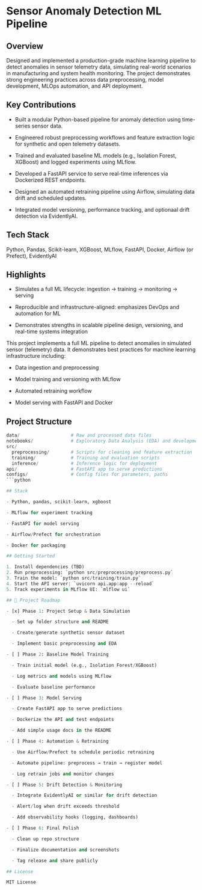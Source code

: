 # Sensor Anomaly Detection ML Pipeline

## Overview

Designed and implemented a production-grade machine learning pipeline to detect
anomalies in sensor telemetry data, simulating real-world scenarios in
manufacturing and system health monitoring. The project demonstrates strong
engineering practices across data preprocessing, model development, MLOps
automation, and API deployment.

## Key Contributions

- Built a modular Python-based pipeline for anomaly detection using time-series sensor data.

- Engineered robust preprocessing workflows and feature extraction logic for synthetic and open telemetry datasets.

- Trained and evaluated baseline ML models (e.g., Isolation Forest, XGBoost) and logged experiments using MLflow.

- Developed a FastAPI service to serve real-time inferences via Dockerized REST endpoints.

- Designed an automated retraining pipeline using Airflow, simulating data drift and scheduled updates.

- Integrated model versioning, performance tracking, and optionaal drift detection via EvidentlyAI.

## Tech Stack

Python, Pandas, Scikit-learn, XGBoost, MLflow, FastAPI, Docker, Airflow (or
Prefect), EvidentlyAI

## Highlights

- Simulates a full ML lifecycle: ingestion → training → monitoring → serving

- Reproducible and infrastructure-aligned: emphasizes DevOps and automation for ML

- Demonstrates strengths in scalable pipeline design, versioning, and real-time systems integration


This project implements a full ML pipeline to detect anomalies in simulated
sensor (telemetry) data. It demonstrates best practices for machine learning
infrastructure including:

- Data ingestion and preprocessing

- Model training and versioning with MLflow

- Automated retraining workflow

- Model serving with FastAPI and Docker

## Project Structure

```python
data/                   # Raw and processed data files
notebooks/              # Exploratory Data Analysis (EDA) and development notebooks
src/
  preprocessing/        # Scripts for cleaning and feature extraction
  training/             # Training and evaluation scripts
  inference/            # Inference logic for deployment
api/                    # FastAPI app to serve predictions
configs/                # Config files for parameters, paths
```python

## Stack

- Python, pandas, scikit-learn, xgboost

- MLflow for experiment tracking

- FastAPI for model serving

- Airflow/Prefect for orchestration

- Docker for packaging

## Getting Started

1. Install dependencies (TBD)
2. Run preprocessing: `python src/preprocessing/preprocess.py`
3. Train the model: `python src/training/train.py`
4. Start the API server: `uvicorn api.app:app --reload`
5. Track experiments in MLflow UI: `mlflow ui`

## 📍 Project Roadmap

- [x] Phase 1: Project Setup & Data Simulation

  - Set up folder structure and README

  - Create/generate synthetic sensor dataset

  - Implement basic preprocessing and EDA

- [ ] Phase 2: Baseline Model Training

  - Train initial model (e.g., Isolation Forest/XGBoost)

  - Log metrics and models using MLflow

  - Evaluate baseline performance

- [ ] Phase 3: Model Serving

  - Create FastAPI app to serve predictions

  - Dockerize the API and test endpoints

  - Add simple usage docs in the README

- [ ] Phase 4: Automation & Retraining

  - Use Airflow/Prefect to schedule periodic retraining

  - Automate pipeline: preprocess → train → register model

  - Log retrain jobs and monitor changes

- [ ] Phase 5: Drift Detection & Monitoring

  - Integrate EvidentlyAI or similar for drift detection

  - Alert/log when drift exceeds threshold

  - Add observability hooks (logging, dashboards)

- [ ] Phase 6: Final Polish

  - Clean up repo structure

  - Finalize documentation and screenshots

  - Tag release and share publicly

## License

MIT License
